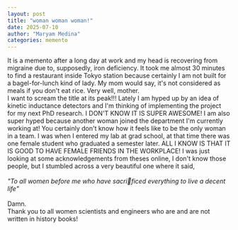 ```yaml
---
layout: post
title: "woman woman woman!"
date: 2025-07-10
author: "Maryam Medina"
categories: memento
---
```


It is a memento after a long day at work and my head is recovering from migraine due to, supposedly, iron deficiency. It took me almost 30 minutes to find a restaurant inside Tokyo station because certainly I am not built for a bagel-for-lunch kind of lady. My mom would say, it's not considered as meals if you don't eat rice. Very well, mother.<br>
I want to scream the title at its peak!!! Lately I am hyped up by an idea of kinetic inductance detectors and I'm thinking of implementing the project for my next PhD research. I DON'T KNOW IT IS SUPER AWESOME! I am also super hyped because another woman joined the department I'm currently working at! You certainly don't know how it feels like to be the only woman in a team. I was when I entered my lab at grad school, at that time there was one female student who graduated a semester later. ALL I KNOW IS THAT IT IS GOOD TO HAVE FEMALE FRIENDS IN THE WORKPLACE! I was just looking at some acknowledgements from theses online, I don't know those people, but I stumbled across a very beautiful one where it said,<br>
<br>
*"To all women before me who have sacrificed everything to live a decent life"*<br>
<br>
Damn.<br>
Thank you to all women scientists and engineers who are and are not written in history books!<br>